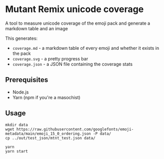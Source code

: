 # Mutant Remix unicode coverage
A tool to measure unicode coverage of the emoji pack and generate a markdown table and an image

This generates:
- `coverage.md` - a markdown table of every emoji and whether it exists in the pack
- `coverage.svg` - a pretty progress bar
- `coverage.json` - a JSON file containing the coverage stats

## Prerequisites
- Node.js
- Yarn (npm if you're a masochist)

## Usage
```
mkdir data
wget https://raw.githubusercontent.com/googlefonts/emoji-metadata/main/emoji_15_0_ordering.json -P data/
cp ../out/test_json/mtnt_test.json data/
```

```
yarn
yarn start
```
